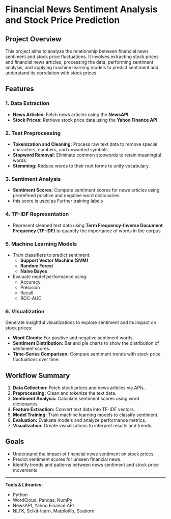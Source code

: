 # Financial News Sentiment Analysis and Stock Price Prediction

## Project Overview
This project aims to analyze the relationship between financial news sentiment and stock price fluctuations. It involves extracting stock prices and financial news articles, processing the data, performing sentiment analysis, and applying machine learning models to predict sentiment and understand its correlation with stock prices.

## Features

### 1. Data Extraction
- **News Articles:** Fetch news articles using the **NewsAPI**.
- **Stock Prices:** Retrieve stock price data using the **Yahoo Finance API**.

### 2. Text Preprocessing
- **Tokenization and Cleaning:** Process raw text data to remove special characters, numbers, and unwanted symbols.
- **Stopword Removal:** Eliminate common stopwords to retain meaningful words.
- **Stemming:** Reduce words to their root forms to unify vocabulary.

### 3. Sentiment Analysis
- **Sentiment Scores:** Compute sentiment scores for news articles using predefined positive and negative word dictionaries.
- this score is used as Further training labels

### 4. TF-IDF Representation
- Represent cleaned text data using **Term Frequency-Inverse Document Frequency (TF-IDF)** to quantify the importance of words in the corpus.

### 5. Machine Learning Models
- Train classifiers to predict sentiment:
  - **Support Vector Machine (SVM)**
  - **Random Forest**
  - **Naive Bayes**
- Evaluate model performance using:
  - Accuracy
  - Precision
  - Recall
  - ROC-AUC

### 6. Visualization
Generate insightful visualizations to explore sentiment and its impact on stock prices:
- **Word Clouds:** For positive and negative sentiment words.
- **Sentiment Distribution:** Bar and pie charts to show the distribution of sentiment scores.
- **Time-Series Comparison:** Compare sentiment trends with stock price fluctuations over time.

## Workflow Summary
1. **Data Collection:** Fetch stock prices and news articles via APIs.
2. **Preprocessing:** Clean and tokenize the text data.
3. **Sentiment Analysis:** Calculate sentiment scores using word dictionaries.
4. **Feature Extraction:** Convert text data into TF-IDF vectors.
5. **Model Training:** Train machine learning models to classify sentiment.
6. **Evaluation:** Evaluate models and analyze performance metrics.
7. **Visualization:** Create visualizations to interpret results and trends.

## Goals
- Understand the impact of financial news sentiment on stock prices.
- Predict sentiment scores for unseen financial news.
- Identify trends and patterns between news sentiment and stock price movements.

---

**Tools & Libraries:**
- Python
- WordCloud, Pandas, NumPy
- NewsAPI, Yahoo Finance API
- NLTK, Scikit-learn, Matplotlib, Seaborn

